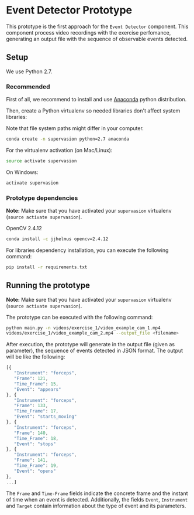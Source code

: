 # Event Detector Prototype
This prototype is the first approach for the `Event Detector` component. 
This component process video recordings with the exercise perfomance, generating an output file with the sequence of observable events detected.

## Setup

We use Python 2.7.

### Recommended

First of all, we recommend to install and use [Anaconda](https://www.continuum.io/downloads) python distribution.

Then, create a Python virtualenv so needed libraries don't affect system libraries:

Note that file system paths might differ in your computer.

```bash
conda create -n supervasion python=2.7 anaconda
```

For the virtualenv activation (on Mac/Linux):

```bash
source activate supervasion
```

On Windows:

```bash
activate supervasion
```


### Prototype dependencies

**Note:** Make sure that you have activated your `supervasion` virtualenv (`source activate supervasion`).

OpenCV 2.4.12
```bash
conda install -c jjhelmus opencv=2.4.12
```

For libraries dependency installation, you can execute the following command:
```bash
pip install -r requirements.txt
```

## Running the prototype

**Note:** Make sure that you have activated your `supervasion` virtualenv (`source activate supervasion`).

The prototype can be executed with the following command:

```bash
python main.py -n videos/exercise_1/video_example_cam_1.mp4
videos/exercise_1/video_example_cam_2.mp4 --output_file <filename>
```

After execution, the prototype will generate in the output file (given as
parameter), the sequence of events detected in JSON format. The output will be like the following:

 ```javascript
[{
	"Instrument": "forceps",
	"Frame": 121,
	"Time_Frame": 15,
	"Event": "appears"
}, {
	"Instrument": "forceps",
	"Frame": 133,
	"Time_Frame": 17,
	"Event": "starts_moving"
}, {
	"Instrument": "forceps",
	"Frame": 140,
	"Time_Frame": 18,
	"Event": "stops"
}, {
	"Instrument": "forceps",
	"Frame": 141,
	"Time_Frame": 19,
	"Event": "opens"
},
...]

```

The `Frame` and `Time-Frame`
fields indicate the concrete frame and the instant of time when an event is detected. Additionally, the fields `Event`, `Instrument` and `Target` contain information about the type of event and its parameters.
